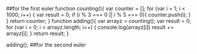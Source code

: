 ##for the first euler
function counting(){
var counter = [];
for (var i = 1; i < 1000; i++) {
var result = 0;
if (i % 3 === 0 || i % 5 === 0){
  counter.push(i);
}
}
return counter;
}
function adding(){
  var arrayz = counting();
  var result = 0;
  for (var i = 0; i < arrayz.length; i++) {
   console.log(arrayz[i])
   result += arrayz[i];
  }
  return result;
}


adding();
##for the second euler

